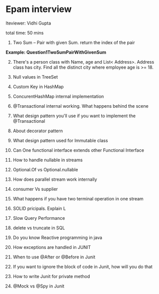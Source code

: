 # Epam interview
Iteviewer: Vidhi Gupta

total time: 50 mins

1. Two Sum – Pair with given Sum. return the index of the pair

**Example: Question1TwoSumPairWithGivenSum**

2. There's a person class with Name, age and List< Address>. Address class has city. Find all the distinct city where employee age is >= 18.

3. Null values in TreeSet

4. Custom Key in HashMap

5. ConcurentHashMap internal implementation

6. @Transactional internal working. What happens behind the scene

7. What design pattern you'll use if you want to implement the @Transactional

8. About decorator pattern

9. What design pattern used for Immutable class

10. Can One functional interface extends other Functional Interface

11. How to handle nullable in streams

12. Optional.Of vs Optional.nullable

13. How does parallel stream work internally

14. consumer Vs supplier

15. What happens if you have two terminal operation in one stream

16. SOLID pricipals. Explain L

17. Slow Query Performance

18. delete vs truncate in SQL

19. Do you know Reactive programming in java

20. How exceptions are handled in JUNIT

21. When to use @After or @Before in Junit

22. If you want to ignore the block of code in Junit, how will you do that

23. How to write Junit for private method

24. @Mock vs @Spy in Junit